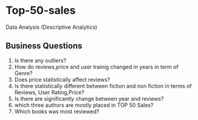 # Top-50-sales
Data Analysis (Descriptive Analytics)
## Business Questions
1) Is there any outliers? 
2) How do  reviews,price and user trainig  changed in years in term of Genre?
3) Does price  statistically affect reviews?
4) Is  there statistically different between fiction and non fiction in terms of Reviews, User Rating,Price?
5) Is there are significantly change between year and reviews?
6) which three authors are mostly placed  in TOP 50 Sales?
7) Which books was most reviewed?



